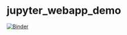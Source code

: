 # jupyter_webapp_demo
[![Binder](https://mybinder.org/badge_logo.svg)](https://mybinder.org/v2/gh/dfialaire/Voila_init_demo/HEAD?urlpath=%2Fvoila%2Frender%2FDemo.ipynb)
